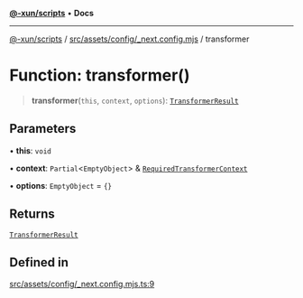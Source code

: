 [**@-xun/scripts**](../../../../../README.md) • **Docs**

***

[@-xun/scripts](../../../../../README.md) / [src/assets/config/\_next.config.mjs](../README.md) / transformer

# Function: transformer()

> **transformer**(`this`, `context`, `options`): [`TransformerResult`](../../../type-aliases/TransformerResult.md)

## Parameters

• **this**: `void`

• **context**: `Partial`\<`EmptyObject`\> & [`RequiredTransformerContext`](../../../type-aliases/RequiredTransformerContext.md)

• **options**: `EmptyObject` = `{}`

## Returns

[`TransformerResult`](../../../type-aliases/TransformerResult.md)

## Defined in

[src/assets/config/\_next.config.mjs.ts:9](https://github.com/Xunnamius/xscripts/blob/ba9f63839da3826ddc001b87c07464b3feaa49e7/src/assets/config/_next.config.mjs.ts#L9)
